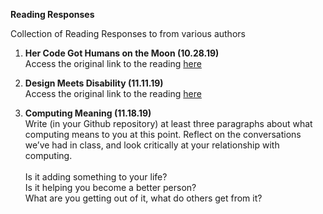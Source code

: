 **Reading Responses**

Collection of Reading Responses to from various authors 

1. **Her Code Got Humans on the Moon (10.28.19)** <br>
    Access the original link to the reading [here](https://www.wired.com/2015/10/margaret-hamilton-nasa-apollo/)

2. **Design Meets Disability (11.11.19)**<br>
    Access the original link to the reading [here](https://intro.nyuadim.com/wp-content/uploads/2015/08/Design_meets_disability.pdf)
    
3. **Computing Meaning (11.18.19)** <br>
    Write (in your Github repository) at least three paragraphs about what computing means to you at this point. Reflect on       the conversations we’ve had in class, and look critically at your relationship with computing.<br><br>
    Is it adding something to your life?<br>
    Is it helping you become a better person?<br>
    What are you getting out of it, what do others get from it?
